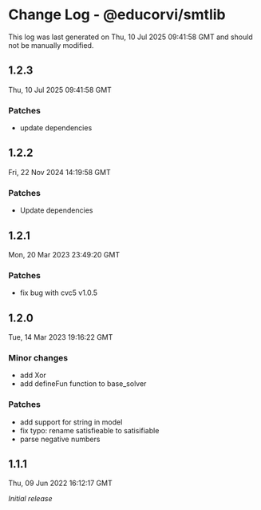 # Change Log - @educorvi/smtlib

This log was last generated on Thu, 10 Jul 2025 09:41:58 GMT and should not be manually modified.

## 1.2.3

Thu, 10 Jul 2025 09:41:58 GMT

### Patches

-   update dependencies

## 1.2.2

Fri, 22 Nov 2024 14:19:58 GMT

### Patches

-   Update dependencies

## 1.2.1

Mon, 20 Mar 2023 23:49:20 GMT

### Patches

-   fix bug with cvc5 v1.0.5

## 1.2.0

Tue, 14 Mar 2023 19:16:22 GMT

### Minor changes

-   add Xor
-   add defineFun function to base_solver

### Patches

-   add support for string in model
-   fix typo: rename satisfieable to satisifiable
-   parse negative numbers

## 1.1.1

Thu, 09 Jun 2022 16:12:17 GMT

_Initial release_
